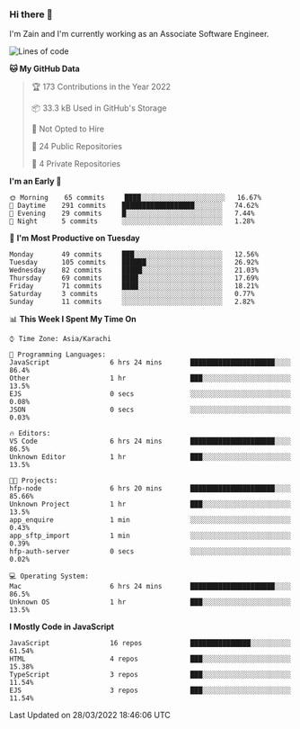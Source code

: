 ### Hi there 👋

I'm Zain and I'm currently working as an Associate Software Engineer.

<!--START_SECTION:waka-->
![Lines of code](https://img.shields.io/badge/From%20Hello%20World%20I%27ve%20Written-3%20Million%20lines%20of%20code-blue)

**🐱 My GitHub Data** 

> 🏆 173 Contributions in the Year 2022
 > 
> 📦 33.3 kB Used in GitHub's Storage 
 > 
> 🚫 Not Opted to Hire
 > 
> 📜 24 Public Repositories 
 > 
> 🔑 4 Private Repositories  
 > 
**I'm an Early 🐤** 

```text
🌞 Morning    65 commits     ████░░░░░░░░░░░░░░░░░░░░░   16.67% 
🌆 Daytime    291 commits    ██████████████████░░░░░░░   74.62% 
🌃 Evening    29 commits     █░░░░░░░░░░░░░░░░░░░░░░░░   7.44% 
🌙 Night      5 commits      ░░░░░░░░░░░░░░░░░░░░░░░░░   1.28%

```
📅 **I'm Most Productive on Tuesday** 

```text
Monday       49 commits     ███░░░░░░░░░░░░░░░░░░░░░░   12.56% 
Tuesday      105 commits    ██████░░░░░░░░░░░░░░░░░░░   26.92% 
Wednesday    82 commits     █████░░░░░░░░░░░░░░░░░░░░   21.03% 
Thursday     69 commits     ████░░░░░░░░░░░░░░░░░░░░░   17.69% 
Friday       71 commits     ████░░░░░░░░░░░░░░░░░░░░░   18.21% 
Saturday     3 commits      ░░░░░░░░░░░░░░░░░░░░░░░░░   0.77% 
Sunday       11 commits     ░░░░░░░░░░░░░░░░░░░░░░░░░   2.82%

```


📊 **This Week I Spent My Time On** 

```text
⌚︎ Time Zone: Asia/Karachi

💬 Programming Languages: 
JavaScript               6 hrs 24 mins       █████████████████████░░░░   86.4% 
Other                    1 hr                ███░░░░░░░░░░░░░░░░░░░░░░   13.5% 
EJS                      0 secs              ░░░░░░░░░░░░░░░░░░░░░░░░░   0.08% 
JSON                     0 secs              ░░░░░░░░░░░░░░░░░░░░░░░░░   0.03%

🔥 Editors: 
VS Code                  6 hrs 24 mins       █████████████████████░░░░   86.5% 
Unknown Editor           1 hr                ███░░░░░░░░░░░░░░░░░░░░░░   13.5%

🐱‍💻 Projects: 
hfp-node                 6 hrs 20 mins       █████████████████████░░░░   85.66% 
Unknown Project          1 hr                ███░░░░░░░░░░░░░░░░░░░░░░   13.5% 
app_enquire              1 min               ░░░░░░░░░░░░░░░░░░░░░░░░░   0.43% 
app_sftp_import          1 min               ░░░░░░░░░░░░░░░░░░░░░░░░░   0.39% 
hfp-auth-server          0 secs              ░░░░░░░░░░░░░░░░░░░░░░░░░   0.02%

💻 Operating System: 
Mac                      6 hrs 24 mins       █████████████████████░░░░   86.5% 
Unknown OS               1 hr                ███░░░░░░░░░░░░░░░░░░░░░░   13.5%

```

**I Mostly Code in JavaScript** 

```text
JavaScript               16 repos            ███████████████░░░░░░░░░░   61.54% 
HTML                     4 repos             ███░░░░░░░░░░░░░░░░░░░░░░   15.38% 
TypeScript               3 repos             ███░░░░░░░░░░░░░░░░░░░░░░   11.54% 
EJS                      3 repos             ███░░░░░░░░░░░░░░░░░░░░░░   11.54%

```



 Last Updated on 28/03/2022 18:46:06 UTC
<!--END_SECTION:waka-->

<!--
**ZainAmjad68/ZainAmjad68** is a ✨ _special_ ✨ repository because its `README.md` (this file) appears on your GitHub profile.

Here are some ideas to get you started:

- 🔭 I’m currently working on ...
- 🌱 I’m currently learning ...
- 👯 I’m looking to collaborate on ...
- 🤔 I’m looking for help with ...
- 💬 Ask me about ...
- 📫 How to reach me: ...
- 😄 Pronouns: ...
- ⚡ Fun fact: ...
-->
